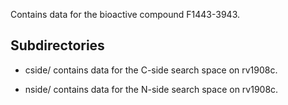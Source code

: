 Contains data for the bioactive compound F1443-3943.

## Subdirectories

- cside/ contains data for the C-side search space on rv1908c.

- nside/ contains data for the N-side search space on rv1908c.

